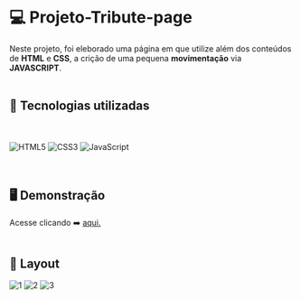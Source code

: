 # 💻 Projeto-Tribute-page
Neste projeto, foi eleborado uma página em que utilize além dos conteúdos de <strong>HTML</strong> e <strong>CSS</strong>, a crição de uma pequena <strong>movimentação</strong> via <strong>JAVASCRIPT</strong>.
<br/><br/>

## 🚀  Tecnologias utilizadas
<br/><br/>
![HTML5](https://img.shields.io/badge/html5-%23E34F26.svg?style=for-the-badge&logo=html5&logoColor=white) ![CSS3](https://img.shields.io/badge/css3-%231572B6.svg?style=for-the-badge&logo=css3&logoColor=white) ![JavaScript](https://img.shields.io/badge/javascript-%23323330.svg?style=for-the-badge&logo=javascript&logoColor=%23F7DF1E)<br/><br/><br/>
## 🖥️ Demonstração
Acesse clicando ➡️ [aqui.](https://ricardo-dev-1988.github.io/Projeto-Tribute-page/)
<br/><br/>
## :bookmark: Layout
![1](https://user-images.githubusercontent.com/93559261/141687909-8839c902-68a0-4bbb-a71c-19e61f15004d.png)
![2](https://user-images.githubusercontent.com/93559261/141687914-cace471e-ac1e-40ab-87d3-0fa355786d55.png)
![3](https://user-images.githubusercontent.com/93559261/141687916-1b92df50-cfe8-41b9-ab5c-c40ed2e2b4ec.png)
